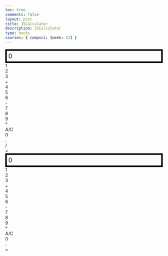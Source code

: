 ```yaml
---
toc: true
comments: false
layout: post
title: JSCalculator
description: JSCalculator
type: hacks
courses: { compsci: {week: 22} }
---
```


<style>
 .calculator-output {
 /* calulator output 
 top bar shows the results of the calculator;
 result to take up the entirety of the first row;
 span defines 4 columns and 1 row
 */
 grid-column: span 4;
 grid-row: span 1;
 
 padding: 0.25em;
 font-size: 20px;
 border: 5px solid black;
 
 display: flex;
 align-items: center;
 }
</style>


<!-- Add a container for the animation -->
<div id="animation">
 <div class="calculator-container">
 <!--result-->
 <div class="calculator-output" id="output">0</div>
 <!--row 1-->
 <div class="calculator-number">1</div>
 <div class="calculator-number">2</div>
 <div class="calculator-number">3</div>
 <div class="calculator-operation">+</div>
 <!--row 2-->
 <div class="calculator-number">4</div>
 <div class="calculator-number">5</div>
 <div class="calculator-number">6</div>
 <div class="calculator-operation">-</div>
 <!--row 3-->
 <div class="calculator-number">7</div>
 <div class="calculator-number">8</div>
 <div class="calculator-number">9</div>
 <div class="calculator-operation">*</div>
 <!--row 4-->
 <div class="calculator-clear">A/C</div>
 <div class="calculator-number">0</div>
 <div class="calculator-number">.</div>
 <div class="calculator-operation">/</div> <!-- New divide button -->
 <div class="calculator-equals">=</div>
 </div>
</div>


<!-- JavaScript (JS) implementation of the calculator. -->
<script>
 // initialize important variables to manage calculations
 var firstNumber = null;
 var operator = null;
 var nextReady = true;
 // build objects containing key elements
 const output = document.getElementById("output");
 const numbers = document.querySelectorAll(".calculator-number");
 const operations = document.querySelectorAll(".calculator-operation");
 const clear = document.querySelectorAll(".calculator-clear");
 const equals = document.querySelectorAll(".calculator-equals");


 // Number buttons listener
 numbers.forEach(button => {
 button.addEventListener("click", function() {
 number(button.textContent);
 });
 });


 // Number action
 function number(value) {
 if (value != ".") {
 if (nextReady == true) {
 output.innerHTML = value;
 if (value != "0") {
 nextReady = false;
 }
 } else {
 output.innerHTML = output.innerHTML + value;
 }
 } else {
 if (output.innerHTML.indexOf(".") == -1) {
 output.innerHTML = output.innerHTML + value;
 nextReady = false;
 }
 }
 }


 // Operation buttons listener
 operations.forEach(button => {
 button.addEventListener("click", function() {
 operation(button.textContent);
 });
 });


 // Divide button listener
 const divide = document.querySelector(".calculator-operation:contains('/')"); // Assuming you are using jQuery
 divide.addEventListener("click", function() {
 operation(divide.textContent);
 });


 // Operator action
 function operation(choice) {
 if (firstNumber == null) {
 firstNumber = parseInt(output.innerHTML);
 nextReady = true;
 operator = choice;
 return;
 }


 firstNumber = calculate(firstNumber, parseFloat(output.innerHTML));
 operator = choice;
 output.innerHTML = firstNumber.toString();
 nextReady = true;
 }


 // Calculator
 function calculate(first, second) {
 let result = 0;
 switch (operator) {
 case "+":
 result = first + second;
 break;
 case "-":
 result = first - second;
 break;
 case "*":
 result = first * second;
 break;
 case "/":
 result = first / second;
 break;
 default:
 break;
 }
 return result;
 }


 // Equals button listener
 equals.forEach(button => {
 button.addEventListener("click", function() {
 equal();
 });
 });


 // Equal action
 function equal() {
 firstNumber = calculate(firstNumber, parseFloat(output.innerHTML));
 output.innerHTML = firstNumber.toString();
 nextReady = true;
 }


 // Clear button listener
 clear.forEach(button => {
 button.addEventListener("click", function() {
 clearCalc();
 });
 });


 // A/C action
 function clearCalc() {
 firstNumber = null;
 output.innerHTML = "0";
 nextReady = true;
 }
</script>


<!-- Add a new style script to set the background color to purple -->
<script>
 document.addEventListener('DOMContentLoaded', function () {
 document.body.style.backgroundColor = 'purple';
 });
</script>


<style>
 .calculator-output {
   /* calulator output
     top bar shows the results of the calculator;
     result to take up the entirety of the first row;
     span defines 4 columns and 1 row
   */
   grid-column: span 4;
   grid-row: span 1;
    padding: 0.25em;
   font-size: 20px;
   border: 5px solid black;
    display: flex;
   align-items: center;
 }
</style>


<!-- Add a container for the animation -->
<div id="animation">
 <div class="calculator-container">
     <!--result-->
     <div class="calculator-output" id="output">0</div>
     <!--row 1-->
     <div class="calculator-number">1</div>
     <div class="calculator-number">2</div>
     <div class="calculator-number">3</div>
     <div class="calculator-operation">+</div>
     <!--row 2-->
     <div class="calculator-number">4</div>
     <div class="calculator-number">5</div>
     <div class="calculator-number">6</div>
     <div class="calculator-operation">-</div>
     <!--row 3-->
     <div class="calculator-number">7</div>
     <div class="calculator-number">8</div>
     <div class="calculator-number">9</div>
     <div class="calculator-operation">*</div>
     <!--row 4-->
     <div class="calculator-clear">A/C</div>
     <div class="calculator-number">0</div>
     <div class="calculator-number">.</div>
     <div class="calculator-equals">=</div>
 </div>
</div>


<!-- JavaScript (JS) implementation of the calculator. -->
<script>
 // initialize important variables to manage calculations
 var firstNumber = null;
 var operator = null;
 var nextReady = true;
 // build objects containing key elements
 const output = document.getElementById("output");
 const numbers = document.querySelectorAll(".calculator-number");
 const operations = document.querySelectorAll(".calculator-operation");
 const clear = document.querySelectorAll(".calculator-clear");
 const equals = document.querySelectorAll(".calculator-equals");


 // Number buttons listener
 numbers.forEach(button => {
   button.addEventListener("click", function() {
     number(button.textContent);
   });
 });


 // Number action
 function number (value) { // function to input numbers into the calculator
     if (value != ".") {
         if (nextReady == true) { // nextReady is used to tell the computer when the user is going to input a completely new number
             output.innerHTML = value;
             if (value != "0") { // if statement to ensure that there are no multiple leading zeroes
                 nextReady = false;
             }
         } else {
             output.innerHTML = output.innerHTML + value; // concatenation is used to add the numbers to the end of the input
         }
     } else { // special case for adding a decimal; can't have two decimals
         if (output.innerHTML.indexOf(".") == -1) {
             output.innerHTML = output.innerHTML + value;
             nextReady = false;
         }
     }
 }


 // Operation buttons listener
 operations.forEach(button => {
   button.addEventListener("click", function() {
     operation(button.textContent);
   });
 });


 // Operator action
 function operation (choice) { // function to input operations into the calculator
     if (firstNumber == null) { // once the operation is chosen, the displayed number is stored into the variable firstNumber
         firstNumber = parseInt(output.innerHTML);
         nextReady = true;
         operator = choice;
         return; // exits function
     }
     // occurs if there is already a number stored in the calculator
     firstNumber = calculate(firstNumber, parseFloat(output.innerHTML));
     operator = choice;
     output.innerHTML = firstNumber.toString();
     nextReady = true;
 }


 // Calculator
 function calculate (first, second) { // function to calculate the result of the equation
     let result = 0;
     switch (operator) {
         case "+":
             result = first + second;
             break;
         case "-":
             result = first - second;
             break;
         case "*":
             result = first * second;
             break;
         case "/":
             result = first / second;
             break;
         default:
             break;
     }
     return result;
 }


 // Equals button listener
 equals.forEach(button => {
   button.addEventListener("click", function() {
     equal();
   });
 });


 // Equal action
 function equal () { // function used when the equals button is clicked; calculates equation and displays it
     firstNumber = calculate(firstNumber, parseFloat(output.innerHTML));
     output.innerHTML = firstNumber.toString();
     nextReady = true;
 }


 // Clear button listener
 clear.forEach(button => {
   button.addEventListener("click", function() {
     clearCalc();
   });
 });


 // A/C action
 function clearCalc () { // clears calculator
     firstNumber = null;
     output.innerHTML = "0";
     nextReady = true;
 }
</script>


<!--
Vanta animations just for fun, load JS onto the page
-->
<script src="{{site.baseurl}}/assets/js/three.r119.min.js"></script>
<script src="{{site.baseurl}}/assets/js/vanta.halo.min.js"></script>
<script src="{{site.baseurl}}/assets/js/vanta.birds.min.js"></script>
<script src="{{site.baseurl}}/assets/js/vanta.net.min.js"></script>
<script src="{{site.baseurl}}/assets/js/vanta.rings.min.js"></script>


<script>
// setup vanta scripts as functions
var vantaInstances = {
 halo: VANTA.HALO,
 birds: VANTA.BIRDS,
 net: VANTA.NET,
 rings: VANTA.RINGS
};


// obtain a random vanta function
var vantaInstance = vantaInstances[Object.keys(vantaInstances)[Math.floor(Math.random() * Object.keys(vantaInstances).length)]];


// run the animation
vantaInstance({
 el: "#animation",
 mouseControls: true,
 touchControls: true,
 gyroControls: false
});
</script>
